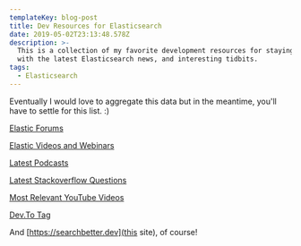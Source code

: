 ```yaml
---
templateKey: blog-post
title: Dev Resources for Elasticsearch
date: 2019-05-02T23:13:48.578Z
description: >-
  This is a collection of my favorite development resources for staying in touch
  with the latest Elasticsearch news, and interesting tidbits.
tags:
  - Elasticsearch
---
```

Eventually I would love to aggregate this data but in the meantime, you'll have to settle for this list. :)

[Elastic Forums](https://discuss.elastic.co/c/elasticsearch)

[Elastic Videos and Webinars](https://www.elastic.co/videos/)

[Latest Podcasts](https://qit.cloud/search/elasticsearch)

[Latest Stackoverflow Questions](https://stackoverflow.com/questions/tagged/elasticsearch)

[Most Relevant YouTube Videos](https://www.youtube.com/results?search_query=Elasticsearch)

[Dev.To Tag](https://dev.to/t/elasticsearch)

And [https://searchbetter.dev](this site), of course!
